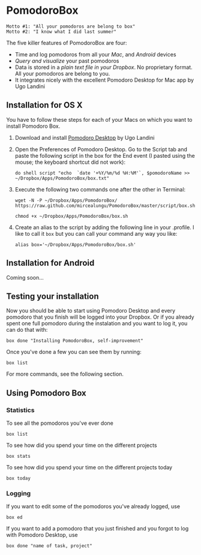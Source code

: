 PomodoroBox
===========

    Motto #1: "All your pomodoros are belong to box"
    Motto #2: "I know what I did last summer"

The five killer features of PomodoroBox are four:
- Time and log pomodoros from all your *Mac*, and *Android* devices
- *Query and visualize* your past pomodoros
- Data is stored in a *plain text file in your Dropbox*. No proprietary format. All your pomodoros are belong to you.
- It integrates nicely with the excellent Pomodoro Desktop for Mac app by Ugo Landini

## Installation for OS X

You have to follow these steps for each of your Macs on which you want to install Pomodoro Box.

1. Download and install [Pomodoro Desktop](http://mac.majorgeeks.com/files/details/pomodoro_desktop.html) by Ugo Landini

2. Open the Preferences of Pomodoro Desktop. Go to the Script tab and paste the following script in the box for the End event (I pasted using the mouse; the keyboard shortcut did not work):

    ```
    do shell script "echo  `date '+%Y/%m/%d %H:%M'`, $pomodoroName >> ~/Dropbox/Apps/PomodoroBox/box.txt" 
    ```

3. Execute the following two commands one after the other in Terminal:

    ```
    wget -N -P ~/Dropbox/Apps/PomodoroBox/ https://raw.github.com/mircealungu/PomodoroBox/master/script/box.sh
    ```
    
    ```
    chmod +x ~/Dropbox/Apps/PomodoroBox/box.sh
    ```

4. Create an alias to the script by adding the following line in your .profile. I like to call it `box` but you can call your command any way you like:

    ```
    alias box='~/Dropbox/Apps/PomodoroBox/box.sh'
    ```

## Installation for Android
Coming soon...

## Testing your installation

Now you should be able to start using Pomodoro Desktop and every pomodoro that you finish will be logged into your Dropbox. 
Or if you already spent one full pomodoro during the instalation and you want to log it, you can do that with:

    box done "Installing PomodoroBox, self-improvement"

Once you've done a few you can see them by running:

    box list
    
For more commands, see the following section.


## Using Pomodoro Box

### Statistics
To see all the pomodoros you've ever done
   
    box list

To see how did you spend your time on the different projects
   
    box stats
   
To see how did you spend your time on the different projects today
   
    box today
    
### Logging
If you want to edit some of the pomodoros you've already logged, use
   
    box ed
    
If you want to add a pomodoro that you just finished and you forgot to log with Pomodoro Desktop, use
    
    box done "name of task, project"

    

